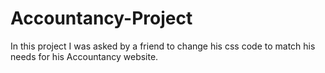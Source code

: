 # Accountancy-Project
In this project I was asked by a friend to change his css code to match his needs for his Accountancy website.
